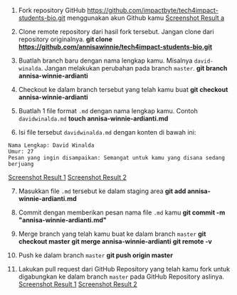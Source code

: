 1. Fork repository GitHub https://github.com/impactbyte/tech4impact-students-bio.git menggunakan akun Github kamu
  [Screenshot Result a](https://drive.google.com/file/d/1adItPHJzSifoB3fFGZRCtvJIf5RHjyFa/view?usp=sharing)

2. Clone remote repository dari hasil fork tersebut. Jangan clone dari repository originalnya.
**git clone https://github.com/annisawinnie/tech4impact-students-bio.git**

3. Buatlah branch baru dengan nama lengkap kamu. Misalnya `david-winalda`. Jangan melakukan perubahan pada branch `master`.
**git branch annisa-winnie-ardianti**

4. Checkout ke dalam branch tersebut yang telah kamu buat
**git checkout annisa-winnie-ardianti**

5. Buatlah 1 file format `.md` dengan nama lengkap kamu. Contoh `davidwinalda.md`
**touch annisa-winnie-ardianti.md**

6. Isi file tersebut `davidwinalda.md` dengan konten di bawah ini:
```
Nama Lengkap: David Winalda
Umur: 27
Pesan yang ingin disampaikan: Semangat untuk kamu yang disana sedang berjuang
```
[Screenshot Result 1](https://drive.google.com/file/d/1pqhVXgL0Bsq7-TVEv8wUAMOPgrhuLU6i/view?usp=sharing)
[Screenshot Result 2](https://drive.google.com/file/d/10u6E7Wljs5Cvf4Xu31i0dhSBHuUy7L23/view?usp=sharing)

7. Masukkan file `.md` tersebut ke dalam staging area
**git add annisa-winnie-ardianti.md**

8. Commit dengan memberikan pesan nama file `.md` kamu
**git commit -m "annisa-winnie-ardianti.md"**

9. Merge branch yang telah kamu buat ke dalam branch `master`
 **git checkout master**
 **git merge annisa-winnie-ardianti**
 **git remote -v**

10. Push ke dalam branch `master`
**git push origin master**

11. Lakukan pull request dari GitHub Repository yang telah kamu fork untuk digabungkan ke dalam branch `master` pada GitHub Repository aslinya.
[Screenshot Result 1](https://drive.google.com/file/d/19h9eylAAR1PWgx2B8SF06_RWg9FTeFCn/view?usp=sharing)
[Screenshot Result 2](https://drive.google.com/file/d/104XBKFynb6acc3Yo6WeuzAKaMe3XI57N/view?usp=sharing)
